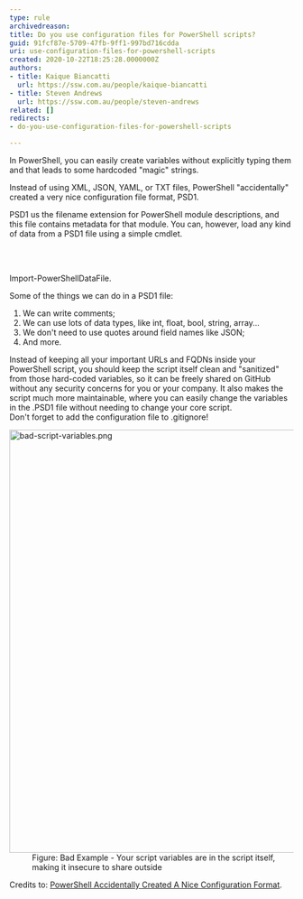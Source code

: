 ```yaml
---
type: rule
archivedreason: 
title: Do you use configuration files for PowerShell scripts?
guid: 91fcf87e-5709-47fb-9ff1-997bd716cdda
uri: use-configuration-files-for-powershell-scripts
created: 2020-10-22T18:25:28.0000000Z
authors:
- title: Kaique Biancatti
  url: https://ssw.com.au/people/kaique-biancatti
- title: Steven Andrews
  url: https://ssw.com.au/people/steven-andrews
related: []
redirects:
- do-you-use-configuration-files-for-powershell-scripts

---
```



<p class="ssw15-rteElement-P">In PowerShell, you can easily create variables without explicitly typing them and that leads to some hardcoded &quot;magic&quot; strings.​​<br></p><p class="ssw15-rteElement-P">Instead of using XML, JSON, YAML, or TXT files, PowerShell &quot;accidentally&quot; created a very nice configuration file format, PSD1.</p><p class="ssw15-rteElement-P">PSD1 us the filename extension for PowerShell module descriptions, and this file contains metadata for that module. You can, however, load any kind of data from a PSD1 file using a simple cmdlet.<br></p>
<br><excerpt class='endintro'></excerpt><br>
<p class="ssw15-rteElement-CodeArea">Import-PowerShellDataFile.​<br></p><p class="ssw15-rteElement-P">Some of the things we can do in a PSD1 file&#58;</p><ol><li>We can write comments;</li><li>We can use lots of data types, like int, float, bool, string, array...</li><li>We don't need to use quotes around field names like JSON;</li><li>And more.</li></ol><p>Instead of keeping all your important URLs and FQDNs inside your PowerShell script, you should keep the script itself clean and &quot;sanitized&quot; from those hard-coded variables, so it can be freely shared on GitHub without any security concerns for you or your company. It also makes the script much more maintainable, where you can easily change the variables in the .PSD1 file without needing to change your core script.<br>Don't forget to add the configuration file to .gitignore!</p><dl class="badImage"><dt>
      <img src="/PublishingImages/bad-script-variables.png" alt="bad-script-variables.png" style="width&#58;750px;" />
   </dt><dd>Figure&#58; Bad Example - Your script variables are in the script itself, making it insecure to share outside</dd></dl><p>Credits to&#58; 
   <a href="https&#58;//medium.com/%40ssg/powershell-accidentally-created-a-nice-configuration-format-3efde5448090">PowerShell Accidentally Created A Nice Configuration Format</a>.​​<br></p>


